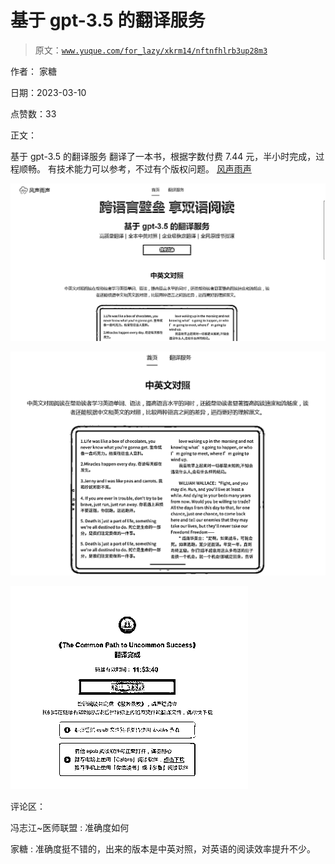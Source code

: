 # 基于 gpt-3.5 的翻译服务

> 原文：[`www.yuque.com/for_lazy/xkrm14/nftnfhlrb3up28m3`](https://www.yuque.com/for_lazy/xkrm14/nftnfhlrb3up28m3)



作者： 家糖 

日期：2023-03-10 

点赞数：33 

正文： 

基于 gpt-3.5 的翻译服务 翻译了一本书，根据字数付费 7.44 元，半小时完成，过程顺畅。 有技术能力可以参考，不过有个版权问题。 [风声雨声](https://fsys.app/) 

![](img/32b9c4392e0c0f52d8f0362529338950.png) 

![](img/d3135e95c977f89101568843395c1785.png) 

![](img/ff23cb3a62ab2ec273c28908a2017a25.png) 

评论区： 

冯志江~医师联盟 : 准确度如何 

家糖 : 准确度挺不错的，出来的版本是中英对照，对英语的阅读效率提升不少。 

